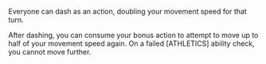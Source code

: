 Everyone can dash as an action, doubling your movement speed for that turn.

After dashing, you can consume your bonus action to attempt to move up to half of your movement speed again. On a failed \[ATHLETICS\] ability check, you cannot move further.


